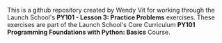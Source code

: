 This is a github repository created by Wendy Vit for working
through the Launch School's **PY101 - Lesson 3: Practice Problems** 
exercises. These exercises are part of the Launch School's Core Curriculum
**PY101 Programming Foundations with Python: Basics** Course.